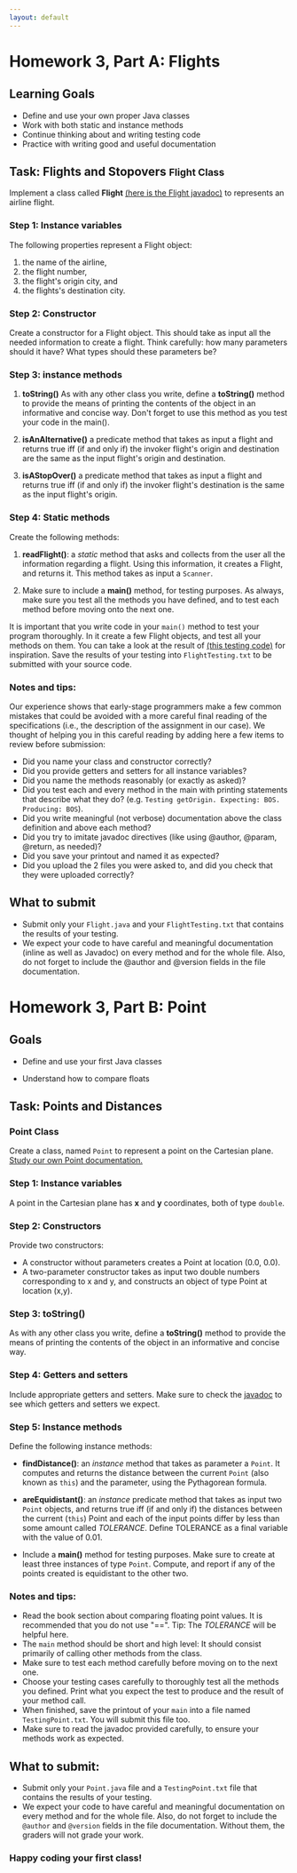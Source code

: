 ```yaml
---
layout: default
---
```


# Homework 3, Part A: Flights


## Learning Goals
* Define and use your own proper Java classes
* Work with both static and instance methods
* Continue thinking about and writing testing code
* Practice with writing good and useful documentation

## Task: Flights and Stopovers <small>Flight Class</small>

Implement a class called **Flight**
[(here is the Flight javadoc)](assign202/doc/Flight.html)
to represents an airline flight.

### Step 1: Instance variables
The following properties represent a Flight object:
1. the name of the airline,
2. the flight number,
3. the flight's origin city, and
4. the flights's destination city.

### Step 2: Constructor
Create a constructor for a Flight object. This should take as input all the needed information to create a flight. Think carefully: how many parameters should it have? What types should these parameters be?

### Step 3: instance methods
1. **toString()**
As with any other class you write, define a **toString()** method to provide the means of printing the contents of the object in an informative and concise way. Don't forget to use this method as you test your code in the main().

2. **isAnAlternative()**
a predicate method that takes as input a flight and returns true iff (if and only if) the invoker flight's origin and destination are the same as the input flight's origin and destination.

3. **isAStopOver()**
a predicate method that takes as input a flight and returns true iff (if and only if) the invoker flight's destination is the same as the input flight's origin.


### Step 4: Static methods
Create the following methods:

1. **readFlight()**:
a *static* method that asks and collects from the user all the information regarding a flight. Using this information, it creates a Flight, and returns it. This method takes as input a `Scanner`.

2. Make sure to include a  **main()** method, for testing purposes. As always, make sure you test all the methods you have defined, and to test each method before moving onto the next one.

It is important that you write code in your <code>main()</code> method to test your program thoroughly. In it create a few Flight objects, and test all your methods on them. You can take a look at the result of [(this testing code)](assign202/FlightTesting.txt) for inspiration. Save the results of your testing into `FlightTesting.txt` to be submitted with your source code.

### Notes and tips:

Our experience shows that early-stage programmers make a few common mistakes that could be avoided with a more careful final reading of the specifications (i.e., the description of the assignment in our case). We thought of helping you in this careful reading by adding here a few items to review before submission:

* Did you name your class and constructor correctly?
* Did you provide getters and setters for all instance variables?
* Did you name the methods reasonably (or exactly as asked)?
* Did you test each and every method in the main with printing statements that describe what they do? (e.g. `Testing getOrigin. Expecting: BOS. Producing: BOS`).
* Did you write meaningful (not verbose) documentation above the class definition and above each method?
* Did you try to imitate javadoc directives (like using @author, @param, @return, as needed)?
* Did you save your printout and named it as expected?
* Did you upload the 2 files you were asked to, and did you check that they were uploaded correctly?

## What to submit
* Submit only your <code>Flight.java</code> and your <code>FlightTesting.txt</code> that contains the results of your testing.
* We expect your code to have careful and meaningful documentation (inline as well as Javadoc) on every method and for the whole file. Also, do not forget to include the @author and @version fields in the file documentation.




# Homework 3, Part B: Point



## Goals

* Define and use your first Java classes
<!-- * Understand better the difference between static and instance methods -->
<!-- Refresh your memory on how to use recursion -->
* Understand how to compare floats

## Task:  Points and Distances

### Point Class
Create a class, named <code>Point</code> to represent a point on the Cartesian plane.
[Study our own Point documentation.](assign201/doc/Point.html)

### Step 1: Instance variables
 A point in the Cartesian plane has **x** and **y** coordinates, both of type `double`.

### Step 2: Constructors
Provide two constructors:
* A constructor without parameters creates a Point at location (0.0, 0.0).
* A two-parameter constructor takes as input two double numbers corresponding to x and y, and constructs an object of type Point at location (x,y).

### Step 3: toString()
As with any other class you write, define a **toString()** method to provide the means of
printing the contents of the object in an informative and concise way.

### Step 4: Getters and setters
Include appropriate getters and setters. Make sure to check the [javadoc](assign201/doc/Point.html) to see which getters and setters we expect.

### Step 5: Instance methods

Define the following instance methods:

* **findDistance()**: an *instance* method that takes as parameter a `Point`. It computes and returns the distance between the current `Point` (also known as <code>this</code>) and the parameter, using the Pythagorean formula.

* **areEquidistant()**: an *instance* predicate method that takes as input two `Point` objects, and returns true iff (if and only if) the distances between the current (`this`) Point and each of the input points differ by less than some amount called *TOLERANCE*. Define TOLERANCE as a final variable with the value of 0.01.

<!--* **readPoint()**: a *static* method that reads the **x** and **y** coordinates from the keyboard, and calls the constructor to create and return a new `Point` object.-->

* Include a  **main()** method for testing purposes. Make sure to create at least three instances of type `Point`. Compute, and report if any of the points created is equidistant to the other two.


### Notes and tips:

* Read the book section about comparing floating point values. It is recommended that you do not use "==". Tip: The *TOLERANCE* will be helpful here.  
* The `main` method should be short and high level: It should consist primarily of calling other methods from the class.
* Make sure to test each method carefully before moving on to the next one.
* Choose your testing cases carefully to thoroughly test all the methods you defined. Print what you expect the test to produce and the result of your method call.
* When finished, save the printout of your `main` into a file named <code>TestingPoint.txt</code>. You will submit this file too.
* Make sure to read the javadoc provided carefully, to ensure your methods work as expected.

<!--* We recommend that you implement and test the *instance* methods first, and leave the static *readPoint()* for last. We encourage you to test the instance methods using "hard values" first, like for example: `new Point(1.0, 2.0)`. This way you can test your code in a quick and efficient way. Using the *readPoint()* to get the input from every single testing from the keyboard would be very time consuming.
Of course, once you have the *readPoint()* defined, you will need to test it appropriately.-->
## What to submit:

* Submit only your <code>Point.java</code> file and a <code>TestingPoint.txt</code> file that contains the results of your testing.
* We expect your code to have careful and meaningful documentation on every method and for the whole file. Also, do not forget to include the `@author` and `@version` fields in the file documentation. Without them, the graders will not grade your work.

### Happy coding your first class!
